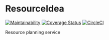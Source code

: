 # ResourceIdea
[![Maintainability](https://api.codeclimate.com/v1/badges/68c80481cab44e611e10/maintainability)](https://codeclimate.com/github/joeseggie/resourceidea/maintainability) [![Coverage Status](https://coveralls.io/repos/github/joeseggie/resourceidea/badge.svg)](https://coveralls.io/github/joeseggie/resourceidea) [![CircleCI](https://circleci.com/gh/joeseggie/resourceidea.svg?style=svg)](https://circleci.com/gh/joeseggie/resourceidea)

Resource planning service
